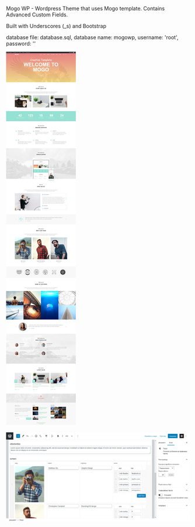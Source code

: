 Mogo WP - Wordpress Theme that uses Mogo template. Contains Advanced Custom Fields.

Built with Underscores (_s) and Bootstrap

database file: database.sql, database name: mogowp, username: 'root', password: ''

![Alt text](screenshot.jpg?raw=true "Home page")

![Alt text](screenshot2.png?raw=true "Home page")
